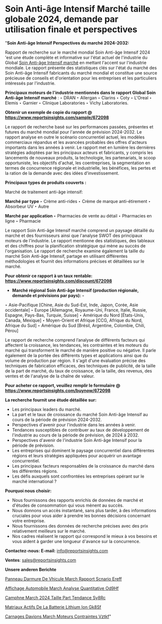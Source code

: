 # Soin Anti-âge Intensif Marché taille globale 2024, demande par utilisation finale et perspectives

"<strong>Soin Anti-âge Intensif Perspectives du marché 2024-2032:</strong>

Rapport de recherche sur le marché mondial Soin Anti-âge Intensif 2024 'est une étude complète et informative sur l'état actuel de l'industrie du Global <a href=https://www.reportsinsights.com/sample/672098>Soin Anti-âge Intensif marché</a> en mettant l'accent sur l'industrie mondiale. Le rapport présente des statistiques clés sur l'état du marché des Soin Anti-âge Intensif fabricants du marché mondial et constitue une source précieuse de conseils et d'orientation pour les entreprises et les particuliers intéressés par l'industrie.

<strong>Principaux moteurs de l'industrie mentionnés dans le rapport Global Soin Anti-âge Intensif marché</strong> :
‣ DRAN
‣ Allergan
‣ Clarins
‣ Coty
‣ L'Oreal
‣ Elemis
‣ Garnier
‣ Clinique Laboratories
‣ Vichy Laboratories.

<strong>Obtenir un exemple de copie du rapport @ <a href=https://www.reportsinsights.com/sample/672098>https://www.reportsinsights.com/sample/672098</a></strong>

Le rapport de recherche basé sur les performances passées, présentes et futures du marché mondial pour l'année de prévision 2024-2032. Le rapport analyse en outre le scénario concurrentiel actuel, les modèles commerciaux répandus et les avancées probables des offres d'acteurs importants dans les années à venir. Le rapport met en lumière les dernières stratégies adoptées par les principaux acteurs et fabricants, y compris les lancements de nouveaux produits, la technologie, les partenariats, le scoop opportuniste, les objectifs d'achat, les coentreprises, la segmentation en termes de concurrence régionale et industrielle, les bénéfices, les pertes et la ration de la demande avec des idées d'investissement.

<strong>Principaux types de produits couverts :</strong>

Marché de traitement anti-âge intensif:

<strong>Marché par type </strong>
‣ Crème anti-rides
‣ Crème de marque anti-étirement
‣ Absorbeur UV
‣ Autre

<strong>Marché par application </strong>
‣ Pharmacies de vente au détail
‣ Pharmacies en ligne
‣ Pharmacie

Le rapport Soin Anti-âge Intensif marché comprend un paysage détaillé du marché et des fournisseurs ainsi que l'analyse SWOT des principaux moteurs de l'industrie. Le rapport mentionne des statistiques, des tableaux et des chiffres pour la planification stratégique qui mène au succès de l'organisation. Le rapport de recherche examine également la taille du marché Soin Anti-âge Intensif, partage en utilisant différentes méthodologies et fournit des informations précises et détaillées sur le marché.

<strong>Pour obtenir ce rapport à un taux rentable: <a href=https://www.reportsinsights.com/discount/672098>https://www.reportsinsights.com/discount/672098</a></strong>
<ul>
  <li><strong>Marché régional Soin Anti-âge Intensif (production régionale, demande et prévisions par pays): -</strong></li>
</ul>
‣ Asie-Pacifique [Chine, Asie du Sud-Est, Inde, Japon, Corée, Asie occidentale]
‣ Europe [Allemagne, Royaume-Uni, France, Italie, Russie, Espagne, Pays-Bas, Turquie, Suisse]
‣ Amérique du Nord [États-Unis, Canada, Mexique]
‣ Moyen-Orient et Afrique [CCG, Afrique du Nord, Afrique du Sud]
‣ Amérique du Sud [Brésil, Argentine, Colombie, Chili, Pérou]

Le rapport de recherche comprend l’analyse de différents facteurs qui affectent la croissance, les tendances, les contraintes et les moteurs du marché qui transforment le marché de manière positive ou négative. Il parle également de la portée des différents types et applications ainsi que du volume de production par région. Il s'agit d'une évaluation précise des techniques de fabrication efficaces, des techniques de publicité, de la taille de la part de marché, du taux de croissance, de la taille, des revenus, des ventes et de l'analyse de la chaîne de valeur.

<strong>Pour acheter ce rapport, veuillez remplir le formulaire @   <a href=https://www.reportsinsights.com/buynow/672098>https://www.reportsinsights.com/buynow/672098</a></strong>

<strong>La recherche fournit une étude détaillée sur:</strong>
<ul>
  <li>Les principaux leaders du marché.</li>
  <li>La part et le taux de croissance du marché Soin Anti-âge Intensif au cours de la période de prévision 2024-2032.</li>
  <li>Perspectives d'avenir pour l'industrie dans les années à venir.</li>
  <li>Tendances susceptibles de contribuer au taux de développement de l'industrie au cours de la période de prévision, de 2024 à 2032.</li>
  <li>Perspectives d'avenir de l'industrie Soin Anti-âge Intensif pour la période de prévision.</li>
  <li>Les entreprises qui dominent le paysage concurrentiel dans différentes régions et leurs stratégies appliquées pour acquérir un avantage concurrentiel.</li>
  <li>Les principaux facteurs responsables de la croissance du marché dans les différentes régions.</li>
  <li>Les défis auxquels sont confrontées les entreprises opérant sur le marché international ?</li>
</ul>
<strong>Pourquoi nous choisir:</strong>
<ul>
  <li>Nous fournissons des rapports enrichis de données de marché et d'études de consommation qui vous mènent au succès.</li>
  <li>Nous donnons un accès instantané, sans plus tarder, à des informations cruciales pour vous aider à prendre les bonnes décisions concernant votre entreprise.</li>
  <li>Nous fournissons des données de recherche précises avec des prix relativement meilleurs sur le marché.</li>
  <li>Nos cadres réalisent le rapport qui correspond le mieux à vos besoins et vous aident à garder une longueur d'avance sur la concurrence.</li>
</ul>
<strong>Contactez-nous:
</strong><strong>E-mail:</strong> <a href=mailto:info@reportsinsights.com>info@reportsinsights.com</a>

<strong>Ventes</strong>: <a href=mailto:sales@reportsinsights.com>sales@reportsinsights.com</a>

<strong>Unsere anderen Berichte</strong>

<a href=https://www.linkedin.com/pulse/panneau-darmure-de-v%C3%A9hicule-march%C3%A9-rapport-sc%C3%A9nario-ereff/>Panneau Darmure De Vhicule March Rapport Scnario Ereff</a>

<a href=https://www.linkedin.com/pulse/affichage-automobile-march%C3%A9-analyse-quantitative-od9hf/>Affichage Automobile March Analyse Quantitative Od9Hf</a>

<a href=https://www.linkedin.com/pulse/camph%C3%A8ne-march%C3%A9-2024-taille-part-tendance-sy8rc/>Camphne March 2024 Taille Part Tendance Sy8Rc</a>

<a href=https://www.linkedin.com/pulse/mat%C3%A9riaux-actifs-de-la-batterie-lithium-ion-gk8sf/>Matriaux Actifs De La Batterie Lithium Ion Gk8Sf</a>

<a href=https://www.linkedin.com/pulse/car%C3%A9nages-davions-march%C3%A9-moteurs-contraintes-vztkf/>Carnages Davions March Moteurs Contraintes Vztkf</a>"
